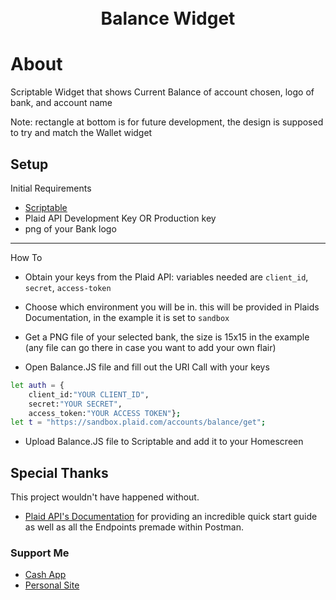 <h1 align="center">
  <br>
  Balance Widget
  <br>
</h1>


# About

Scriptable Widget that shows Current Balance of account chosen, logo of bank, and account name

Note: rectangle at bottom is for future development, the design is supposed to try and match the Wallet widget

## Setup
Initial Requirements

* [Scriptable](https://scriptable.app/)
* Plaid API Development Key OR Production key
* png of your Bank logo
--------------
How To

* Obtain your keys from the Plaid API: variables needed are `client_id`, `secret`, `access-token`

* Choose which environment you will be in. this will be provided in Plaids Documentation, in the example it is set to `sandbox`

* Get a PNG file of your selected bank, the size is 15x15 in the example (any file can go there in case you want to add your own flair)

* Open Balance.JS file and fill out the URI Call with your keys
```bash
let auth = {
	client_id:"YOUR CLIENT_ID",
	secret:"YOUR SECRET",
	access_token:"YOUR ACCESS TOKEN"};
let t = "https://sandbox.plaid.com/accounts/balance/get";
```

* Upload Balance.JS file to Scriptable and add it to your Homescreen


## Special Thanks

This project wouldn't have happened without.

- [Plaid API's Documentation](https://plaid.com/docs/quickstart/)
  for providing an incredible quick start guide as well as all the Endpoints premade within Postman.

### Support Me

* [Cash App](https://cash.app/$bloblems)
* [Personal Site](https://www.bloblems.com/)
